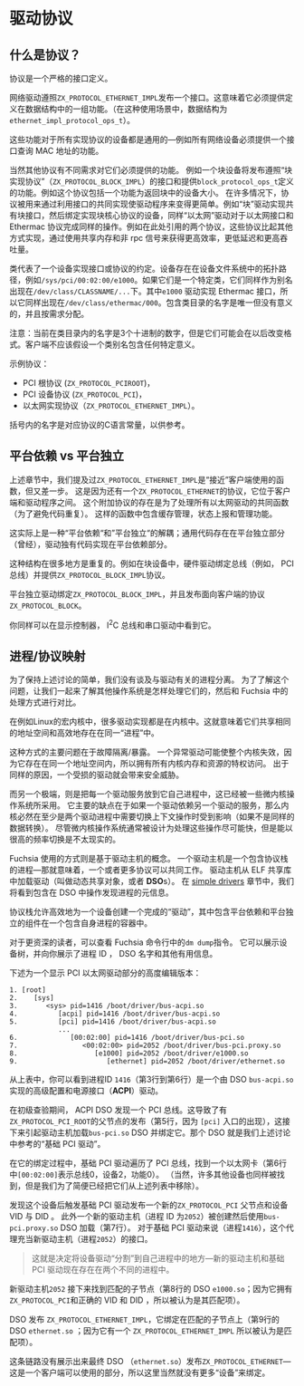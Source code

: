 <!---

# Protocols in drivers

## What is a protocol?

A protocol is a strict interface definition.

The ethernet driver published an interface that conforms to `ZX_PROTOCOL_ETHERNET_IMPL`.
This means that it must provide a set of functions defined in a data structure
(in this case, `ethernet_impl_protocol_ops_t`).

These functions are common to all devices implementing the protocol &mdash; for example,
all ethernet devices must provide a function that queries the MAC address of the
interface.

Other protocols will of course have different requirements for the functions they
must provide.
For example a block device will publish an interface that conforms to the
"block implementation protocol" (`ZX_PROTOCOL_BLOCK_IMPL`) and
provide functions defined by `block_protocol_ops_t`.
This protocol includes a function that returns the size of the device in blocks,
for example.

In many cases a Protocol is used to allow drivers to be simpler by taking advantage
of a common implementation of an Interface. For example, the "block" driver implements
the common block interface, and binds to devices implementing the Block Core Protocol,
and the "ethernet" driver does the same thing for the Ethernet Interface and Ethermac
Protocol. Some protocols, such as the two cited here, make use of shared memory, and
non-rpc signaling for more efficient, lower latency, and higher throughput than could
be achieved otherwise.

Classes represent a promise that a device implements an Interface or Protocol.
Devices exist in the Device Filesystem under a topological path, like
`/sys/pci/00:02:00/e1000`. If they are a specific class, they also appear
as an alias under `/dev/class/CLASSNAME/...`. The `e1000` driver implements
the Ethermac interface, so it also shows up at `/dev/class/ethermac/000`. The names
within class directories are unique but not meaningful, and are assigned on demand.

Note: Currently names in class directories are 3 digit decimal numbers, but they
are likely to change form in the future. Clients should not assume there is any
specific meaning to a class alias name.

Example protocols:

*   the PCI root protocol (`ZX_PROTOCOL_PCIROOT`),
*   the PCI device protocol (`ZX_PROTOCOL_PCI`), and
*   the ethernet implementation protocol (`ZX_PROTOCOL_ETHERNET_IMPL`).

The names in brackets are the C language constants corresponding to the protocols, for reference.

--->

# 驱动协议

## 什么是协议？

协议是一个严格的接口定义。

网络驱动遵照`ZX_PROTOCOL_ETHERNET_IMPL`发布一个接口。这意味着它必须提供定义在数据结构中的一组功能。（在这种使用场景中，数据结构为`ethernet_impl_protocol_ops_t`）。

这些功能对于所有实现协议的设备都是通用的—例如所有网络设备必须提供一个接口查询 MAC 地址的功能。

当然其他协议有不同需求对它们必须提供的功能。
例如一个块设备将发布遵照“块实现协议”（`ZX_PROTOCOL_BLOCK_IMPL`）的接口和提供`block_protocol_ops_t`定义的功能。例如这个协议包括一个功能为返回块中的设备大小。
在许多情况下，协议被用来通过利用接口的共同实现使驱动程序来变得更简单。例如“块”驱动实现共有块接口，然后绑定实现块核心协议的设备，同样“以太网”驱动对于以太网接口和 Ethermac 协议完成同样的操作。例如在此处引用的两个协议，这些协议比起其他方式实现，通过使用共享内存和非 rpc 信号来获得更高效率，更低延迟和更高吞吐量。

类代表了一个设备实现接口或协议的约定。设备存在在设备文件系统中的拓扑路径，例如`/sys/pci/00:02:00/e1000`。如果它们是一个特定类，它们同样作为别名出现在`/dev/class/CLASSNAME/...`下。其中`e1000` 驱动实现 Ethermac 接口，所以它同样出现在`/dev/class/ethermac/000`。包含类目录的名字是唯一但没有意义的，并且按需求分配。

注意：当前在类目录内的名字是3个十进制的数字，但是它们可能会在以后改变格式。客户端不应该假设一个类别名包含任何特定意义。

示例协议：

*  PCI 根协议 (`ZX_PROTOCOL_PCIROOT`)，
*  PCI 设备协议 (`ZX_PROTOCOL_PCI`)，
* 以太网实现协议（`ZX_PROTOCOL_ETHERNET_IMPL`）。

括号内的名字是对应协议的C语言常量，以供参考。

<!---

## Platform dependent vs platform independent

Above, we mentioned that `ZX_PROTOCOL_ETHERNET_IMPL` was "close to" the functions used
by the client, but one step removed.
That's because there's one more protocol, `ZX_PROTOCOL_ETHERNET`, that sits between
the client and the driver.
This additional protocol is in place to handle functionality common to all ethernet
drivers (in order to avoid code duplication).
Such functionality includes buffer management, status reporting, and administrative
functions.

This is effectively a "platform dependent" vs "platform independent" decoupling;
common code exists in the platform independent part (once), and driver-specific code
is implemented in the platform dependent part.

This architecture is repeated in multiple places.
With block devices, for example, the hardware driver binds to the bus (e.g., PCI)
and provides a `ZX_PROTOCOL_BLOCK_IMPL` protocol.
The platform independent driver binds to `ZX_PROTOCOL_BLOCK_IMPL`, and publishes the
client-facing protocol, `ZX_PROTOCOL_BLOCK`.

You'll also see this with the display controllers, I<sup>2</sup>C bus, and serial drivers.

--->

## 平台依赖 vs 平台独立 

上述章节中，我们提及过`ZX_PROTOCOL_ETHERNET_IMPL`是“接近”客户端使用的函数，但又差一步。
这是因为还有一个`ZX_PROTOCOL_ETHERNET`的协议，它位于客户端和驱动程序之间。
这个附加协议的存在是为了处理所有以太网驱动的共同函数（为了避免代码重复）。
这样的函数中包含缓存管理，状态上报和管理功能。

这实际上是一种“平台依赖“和”平台独立“的解耦；通用代码存在在平台独立部分（曾经），驱动独有代码实现在平台依赖部分。

这种结构在很多地方是重复的。例如在块设备中，硬件驱动绑定总线（例如， PCI 总线）并提供`ZX_PROTOCOL_BLOCK_IMPL`协议。

平台独立驱动绑定`ZX_PROTOCOL_BLOCK_IMPL`，并且发布面向客户端的协议 `ZX_PROTOCOL_BLOCK`。

你同样可以在显示控制器，  I<sup>2</sup>C 总线和串口驱动中看到它。

<!--- More content? -->

<!---

## Process / protocol mapping

In order to keep the discussions above simple, we didn't talk about process separation
as it relates to the drivers.
To understand the issues, let's see how other operating systems deal with them,
and compare that to the Fuchsia approach.

In a monolithic kernel, such as Linux, many drivers are implemented within the kernel.
This means that they share the same address space, and effectively live in the same
"process."

The major problem with this approach is fault isolation / exploitation.
A bad driver can take out the entire kernel, because it lives in the same address
space and thus has privileged access to all kernel memory and resources.
A compromised driver can present a security threat for the same reason.

--->

## 进程/协议映射

为了保持上述讨论的简单，我们没有谈及与驱动有关的进程分离。
为了了解这个问题，让我们一起来了解其他操作系统是怎样处理它们的，然后和 Fuchsia 中的处理方式进行对比。

在例如Linux的宏内核中，很多驱动实现都是在内核中。这就意味着它们共享相同的地址空间和高效地存在在同一“进程”中。

这种方式的主要问题在于故障隔离/暴露。
一个异常驱动可能使整个内核失效，因为它存在在同一个地址空间内，所以拥有所有内核内存和资源的特权访问。
出于同样的原因，一个受损的驱动就会带来安全威胁。

<!---

The other extreme, that is, putting each and every driver service into its own
process, is used by some microkernel operating systems.
Its major drawback is that if one driver relies on the services of another driver,
the kernel must effect at least a context switch operation (if not a data transfer
as well) between the two driver processes.
While microkernel operating systems are usually designed to be fast at these
kinds of operations, performing them at high frequency is undesirable.

The approach taken by Fuchsia is based on the concept of a driver host.
A driver host is a process that contains a protocol stack &mdash; that is, one or
more protocols that work together.
The driver host loads drivers from ELF shared libraries (called Dynamic Shared Objects,
or **DSO**s).
In the [simple drivers](/docs/development/drivers/developer_guide/simple.md) section,
we'll see the meta information that's contained in the DSO to facilitate the discovery process.

The protocol stack effectively allows the creation of a complete "driver" for
a device, consisting of platform dependent and platform independent components,
in a self-contained process container.

For the advanced reader, take a look at the `dm dump` command available from
the Fuchsia command line.
It displays a tree of devices, and shows you the process ID, DSO name, and
other useful information.

Here's a highly-edited version showing just the PCI ethernet driver parts:

--->

而另一个极端，则是把每一个驱动服务放到它自己进程中，这已经被一些微内核操作系统所采用。
它主要的缺点在于如果一个驱动依赖另一个驱动的服务，那么内核必然在至少是两个驱动进程中需要切换上下文操作时受到影响（如果不是同样的数据转换）。
尽管微内核操作系统通常被设计为处理这些操作尽可能快，但是能以很高的频率切换是不太现实的。

Fuchsia 使用的方式则是基于驱动主机的概念。
一个驱动主机是一个包含协议栈的进程—那就意味着，一个或者更多协议可以共同工作。
驱动主机从 ELF 共享库中加载驱动（叫做动态共享对象，或者 **DSO**s）。
在 [simple drivers](/docs/development/drivers/developer_guide/simple.md) 章节中，我们将看到包含在 DSO 中操作发现进程的元信息。

协议栈允许高效地为一个设备创建一个完成的“驱动”，其中包含平台依赖和平台独立的组件在一个包含自身进程的容器中。

对于更资深的读者，可以查看 Fuchsia 命令行中的`dm dump`指令。
它可以展示设备树，并向你展示了进程 ID ， DSO 名字和其他有用信息。

下述为一个显示 PCI 以太网驱动部分的高度编辑版本：

```
1. [root]
2.    [sys]
3.       <sys> pid=1416 /boot/driver/bus-acpi.so
4.          [acpi] pid=1416 /boot/driver/bus-acpi.so
5.          [pci] pid=1416 /boot/driver/bus-acpi.so
            ...
6.             [00:02:00] pid=1416 /boot/driver/bus-pci.so
7.                <00:02:00> pid=2052 /boot/driver/bus-pci.proxy.so
8.                   [e1000] pid=2052 /boot/driver/e1000.so
9.                      [ethernet] pid=2052 /boot/driver/ethernet.so
```

<!---

From the above, you can see that process ID `1416` (lines 3 through 6)
is the Advanced Configuration and Power Interface (**ACPI**) driver, implemented
by the DSO `bus-acpi.so`.

During primary enumeration, the ACPI DSO detected a PCI bus.
This caused the publication of a parent with `ZX_PROTOCOL_PCI_ROOT` (line 5,
causing the appearance of the `[pci]` entry),
which then caused the driver host to load the `bus-pci.so` DSO and bind to it.
That DSO is the "base PCI driver" to which we've been referring throughout the
discussions above.

During its binding, the base PCI driver enumerated the PCI bus, and found an ethernet
card (line 6 detects bus 0, device 2, function 0, shown as `[00:02:00]`).
(Of course, many other devices were found as well, but we've removed them from
the above listing for simplicity).

The detection of this device then caused the base PCI driver to publish a new parent
with `ZX_PROTOCOL_PCI` and the device's VID and DID.
Additionally, a new driver host (process ID `2052`) was created and loaded with the
`bus-pci.proxy.so` DSO (line 7).
This proxy serves as the interface from the new driver host (pid `2052`) to the base PCI
driver (pid `1416`).

--->

从上表中，你可以看到进程ID `1416`（第3行到第6行）是一个由 DSO `bus-acpi.so`实现的高级配置和电源接口（**ACPI**）驱动。

在初级查验期间， ACPI DSO 发现一个 PCI 总线。这导致了有 `ZX_PROTOCOL_PCI_ROOT`的父节点的发布（第5行，因为 `[pci]` 入口的出现），这接下来引起驱动主机加载`bus-pci.so`   DSO 并绑定它。那个 DSO 就是我们上述讨论中参考的“基础 PCI 驱动”。

在它的绑定过程中，基础 PCI 驱动遍历了 PCI 总线，找到一个以太网卡（第6行中`[00:02:00]`表示总线0，设备2，功能0）。
（当然，许多其他设备也同样被找到，但是我们为了简便已经把它们从上述列表中移除）。

发现这个设备后触发基础 PCI 驱动发布一个新的`ZX_PROTOCOL_PCI` 父节点和设备 VID 与 DID 。
此外一个新的驱动主机（进程 ID 为`2052`）被创建然后使用`bus-pci.proxy.so`  DSO 加载（第7行）。
对于基础 PCI 驱动来说（进程`1416`），这个代理充当新驱动主机（进程`2052`）的接口。

<!---

> This is where the decision was made to "sever" the device driver into its own
> process &mdash; the new driver host and the base PCI driver now live in two
> different processes.

The new driver host `2052` then finds a matching child (the `e1000.so`
DSO on line 8; it's considered a match because it has `ZX_PROTOCOL_PCI` and the correct
VID and DID).
That DSO publishes a `ZX_PROTOCOL_ETHERNET_IMPL`, which binds to a matching
child (the `ethernet.so` DSO on line 9; it's considered a match because it has a
`ZX_PROTOCOL_ETHERNET_IMPL` protocol).

What's not shown by this chain is that the final DSO (`ethernet.so`) publishes
a `ZX_PROTOCOL_ETHERNET` &mdash; that's the piece that clients can use, so of
course there's no further "device" binding involved.

--->
> 这就是决定将设备驱动“分割”到自己进程中的地方—新的驱动主机和基础 PCI 驱动现在存在在两个不同的进程中。

新驱动主机`2052` 接下来找到匹配的子节点（第8行的 DSO  `e1000.so`；因为它拥有`ZX_PROTOCOL_PCI`和正确的 VID 和 DID ，所以被认为是其匹配项）。

 DSO 发布 `ZX_PROTOCOL_ETHERNET_IMPL`，它绑定在匹配的子节点上（第9行的 DSO  `ethernet.so` ；因为它有一个 `ZX_PROTOCOL_ETHERNET_IMPL` 所以被认为是匹配项）。

这条链路没有展示出来最终 DSO （`ethernet.so`）发布`ZX_PROTOCOL_ETHERNET`—这是一个客户端可以使用的部分，所以这里当然就没有更多“设备”来绑定。

